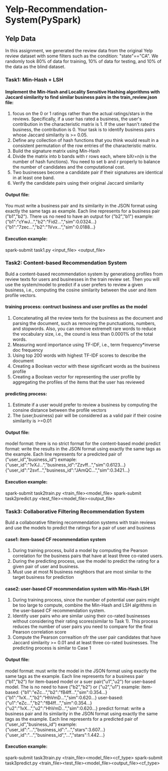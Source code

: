 # Yelp-Recommendation-System(PySpark)
## Yelp Data 
In this assignment, we generated the review data from the original Yelp review dataset with some filters such as the condition: "state"=="CA". We randomly took 80% of 
data for training, 10% of data for testing, and 10% of the data as the blind dataset.
### Task1: Min-Hash + LSH
#### Implement the Min-Hash and Locality Sensitive Hashing algorithms with Jaccard similarity to find similar business pairs in the train_review.json file:
1. focus on the 0 or 1 ratings rather than the actual ratings/stars in the reviews. Specifically, if a user has rated a business, the user's contribution in the characteristic
matrix is 1. If the user hasn't rated the business, the contribution is 0. Your task is to identify business pairs whose Jaccard similarity is >= 0.05.
2. Define any collection of hash functions that you think would result in a consistent permutation of the row entries of the characteristic matrix.
3. Build the signature matrix using Min-Hash
4. Divide the matrix into b bands with r rows each, where bXr=n(n is the number of hash functions). You need to set b and r properly to balance the number of candidates and the 
computational cost.
5. Two businesses become a candidate pair if their signatures are identical in at least one band.
6. Verify the candidate pairs using their original Jaccard similarity
#### Output file:
You must write a business pair and its similarity in the JSON format using exactly the same tags as example. Each line represents for a business pair ("b1","b2").
There us no need to have an output for ("b2","b1")
example: {"b1":"cYwJ...","b2":"Fid2...","sim":0.0324...}
         {"b1":"7zec...","b2":"1Vvx...","sim":0.0188...}
#### Execution example:
spark-submit task1.py <input_file> <output_file> 

### Task2: Content-based Recommendation System
Buld a content-based recommendation system by generationg profiles from review texts for users and businesses in the train review set. Then you will use the 
system/model to predict if a user prefers to review a given business, i.e., computing the cosine similarity between the user and item profile vectors.
#### training process: contruct business and user profiles as the model
1. Concatenating all the review texts for the business as the document and parsing the document, such as removing the punctuations, numbers, and stopwords. Also, you can remove
extremelt rare words to reduce the vocabulary size, i.e., the cound is less than 0.0001% of the total words.
2. Measuring word importance using TF-IDF, i.e., term frequency*inverse doc frequency
3. Using top 200 words with highest TF-IDF scores to describe the document
4. Creating a Boolean vector with these significant words as the business profile
5. Creating a Boolean vector for representing the user profile by aggregating the profiles of the items that the user has reviewed
#### predicting process: 
1. Estimate if a user would prefer to review a business by computing the consine distance between the profile vectors
2. The (user,business) pair will be considered as a valid pair if their cosine similarity is >=0.01
#### Output file:
model format: there is no strict format for the content-based model
predict format: write the results in the JSON format using exactly the same tags as the example. Each line represents for a predicted pair of ("user_id","business_id")
exmaple: {"user_id":"1vXJ...","business_id":"Zzvff...","sim":0.6123...}
         {"user_id":"2svf...","business_id":"JAmQC...","sim":0.3421...}
#### Execution example:
spark-submit task2train.py <train_file><model_file><stopwords>
spark-submit task2predict.py <test_file><model_file><output_file>

### Task3: Collaborative Filtering Recommendation System
Buld a collaborative filtering recommendation systems with train reviews and use the models to predict the ratings for a pair of user and business
#### case1: item-based CF recommendation system
1. During training process, build a model by computing the Pearson correlation for the business pairs that have at least three co-rated users.
2. During the predicting process, use the model to predict the rating for a given pair of user and business.
3. Must use at most N business neighbors that are most similar to the target business for prediction
#### case2: user-based CF recommendation system with Min-Hash LSH
1. During training process, since the number of potential user pairs might be too large to compute, combine the Min-Hash and LSH algrithms in the user-based CF recommendation
system.
2. Identify user pairs who are similar using their co-rated businesses without considering their rating scores(similar to Task 1). This process reduces the number of user pairs
you need to compare for the final Pearson correlation score
3. Compute the Pearson correaltion ofr the user pair candidates that have Jaccard similarity >= 0.01 and at least three co-rated businesses. The predicting process is similar to Case 1
#### Output file:
model format: must write the model in the JSON format using exactly the same tags as the example. Each line represents for a business pair ("b1","b2") for item-based model or a suer pair("u1","u2")
for user-based model. The is no need to have ("b2","b2") or ("u2","u1")
example:
item-based: {"b1":"eZc...","b2":"fB4ff...","sim":0.354...}
            {"b1":"1vX...","b2":"HhVmD...","sim":0.620...}
user-based: {"u1":"eZc...","b2":"fB4ff...","sim":0.354...}
            {"u2":"1vX...","u2":"HhVmD...","sim":0.620...}
predict format: write a business pair and its similarity in the JSON format using exactly the same tags as the example. Each line represents for a predicted pair of ("user_id","business_id")
example: {"user_id":"...","business_id":"...","stars":3.607...}
         {"user_id":"...","business_id","...","stars":1.442...}
#### Execution example:
spark-submit task3train.py <train_file><model_file><cf_type>
spark-submit task3predict.py <train_file><test_file><model_file><output_file><cf_type>

